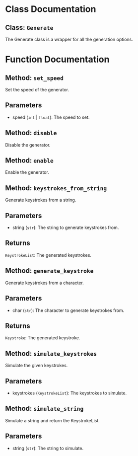 # Class Documentation

## Class: `Generate`
The Generate class is a wrapper for all the generation options.

# Function Documentation

## Method: `set_speed`
Set the speed of the generator.

Parameters
----------
- speed (`int` | `float`): The speed to set.

## Method: `disable`
Disable the generator.

## Method: `enable`
Enable the generator.

## Method: `keystrokes_from_string`
Generate keystrokes from a string.

Parameters
----------
- string (`str`): The string to generate keystrokes from.

Returns
-------
`KeystrokeList`: The generated keystrokes.

## Method: `generate_keystroke`
Generate keystrokes from a character.

Parameters
----------
- char (`str`): The character to generate keystrokes from.

Returns
-------
`Keystroke`: The generated keystroke.

## Method: `simulate_keystrokes`
Simulate the given keystrokes.

Parameters
----------
- keystrokes (`KeystrokeList`): The keystrokes to simulate.

## Method: `simulate_string`
Simulate a string and return the KeystrokeList.

Parameters
----------
- string (`str`): The string to simulate.

